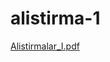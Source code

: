 # alistirma-1
[Alistirmalar_I.pdf](https://github.com/doguhn/alistirma-1/files/9833382/Alistirmalar_I.pdf)
